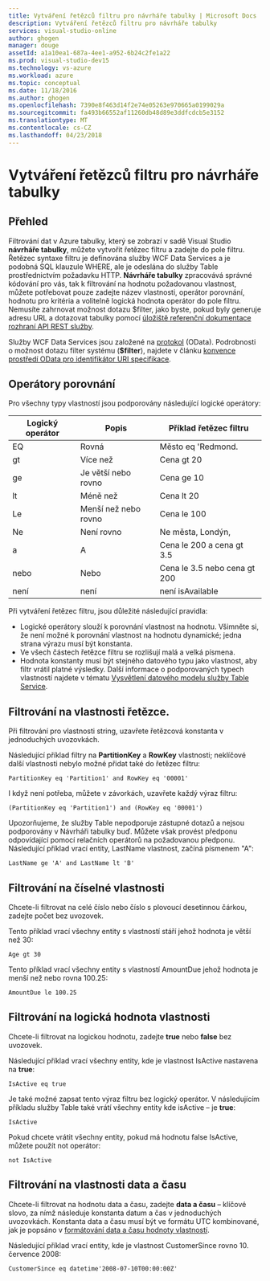 ```yaml
---
title: Vytváření řetězců filtru pro návrháře tabulky | Microsoft Docs
description: Vytváření řetězců filtru pro návrháře tabulky
services: visual-studio-online
author: ghogen
manager: douge
assetId: a1a10ea1-687a-4ee1-a952-6b24c2fe1a22
ms.prod: visual-studio-dev15
ms.technology: vs-azure
ms.workload: azure
ms.topic: conceptual
ms.date: 11/18/2016
ms.author: ghogen
ms.openlocfilehash: 7390e8f463d14f2e74e05263e970665a0199029a
ms.sourcegitcommit: fa493b66552af11260db48d89e3ddfcdcb5e3152
ms.translationtype: MT
ms.contentlocale: cs-CZ
ms.lasthandoff: 04/23/2018
---
```

# <a name="constructing-filter-strings-for-the-table-designer"></a>Vytváření řetězců filtru pro návrháře tabulky
## <a name="overview"></a>Přehled
Filtrování dat v Azure tabulky, který se zobrazí v sadě Visual Studio **návrháře tabulky**, můžete vytvořit řetězec filtru a zadejte do pole filtru. Řetězec syntaxe filtru je definována služby WCF Data Services a je podobná SQL klauzule WHERE, ale je odeslána do služby Table prostřednictvím požadavku HTTP. **Návrháře tabulky** zpracovává správné kódování pro vás, tak k filtrování na hodnotu požadovanou vlastnost, můžete potřebovat pouze zadejte název vlastnosti, operátor porovnání, hodnotu pro kritéria a volitelně logická hodnota operátor do pole filtru. Nemusíte zahrnovat možnost dotazu $filter, jako byste, pokud byly generuje adresu URL a dotazovat tabulky pomocí [úložiště referenční dokumentace rozhraní API REST služby](http://go.microsoft.com/fwlink/p/?LinkId=400447).

Služby WCF Data Services jsou založené na [protokol](http://go.microsoft.com/fwlink/p/?LinkId=214805) (OData). Podrobnosti o možnost dotazu filter systému (**$filter**), najdete v článku [konvence prostředí OData pro identifikátor URI specifikace](http://go.microsoft.com/fwlink/p/?LinkId=214806).

## <a name="comparison-operators"></a>Operátory porovnání
Pro všechny typy vlastností jsou podporovány následující logické operátory:

| Logický operátor | Popis | Příklad řetězec filtru |
| --- | --- | --- |
| EQ |Rovná |Město eq 'Redmond. |
| gt |Více než |Cena gt 20 |
| ge |Je větší nebo rovno |Cena ge 10 |
| lt |Méně než |Cena lt 20 |
| Le |Menší než nebo rovno |Cena le 100 |
| Ne |Není rovno |Ne města, Londýn, |
| a |A |Cena le 200 a cena gt 3.5 |
| nebo |Nebo |Cena le 3.5 nebo cena gt 200 |
| není |není |není isAvailable |

Při vytváření řetězec filtru, jsou důležité následující pravidla:

* Logické operátory slouží k porovnání vlastnost na hodnotu. Všimněte si, že není možné k porovnání vlastnost na hodnotu dynamické; jedna strana výrazu musí být konstanta.
* Ve všech částech řetězce filtru se rozlišují malá a velká písmena.
* Hodnota konstanty musí být stejného datového typu jako vlastnost, aby filtr vrátil platné výsledky. Další informace o podporovaných typech vlastností najdete v tématu [Vysvětlení datového modelu služby Table Service](http://go.microsoft.com/fwlink/p/?LinkId=400448).

## <a name="filtering-on-string-properties"></a>Filtrování na vlastnosti řetězce.
Při filtrování pro vlastnosti string, uzavřete řetězcová konstanta v jednoduchých uvozovkách.

Následující příklad filtry na **PartitionKey** a **RowKey** vlastnosti; neklíčové další vlastnosti nebylo možné přidat také do řetězec filtru:

    PartitionKey eq 'Partition1' and RowKey eq '00001'

I když není potřeba, můžete v závorkách, uzavřete každý výraz filtru:

    (PartitionKey eq 'Partition1') and (RowKey eq '00001')

Upozorňujeme, že služby Table nepodporuje zástupné dotazů a nejsou podporovány v Návrháři tabulky buď. Můžete však provést předponu odpovídající pomocí relačních operátorů na požadovanou předponu. Následující příklad vrací entity, LastName vlastnost, začíná písmenem "A":

    LastName ge 'A' and LastName lt 'B'

## <a name="filtering-on-numeric-properties"></a>Filtrování na číselné vlastnosti
Chcete-li filtrovat na celé číslo nebo číslo s plovoucí desetinnou čárkou, zadejte počet bez uvozovek.

Tento příklad vrací všechny entity s vlastností stáří jehož hodnota je větší než 30:

    Age gt 30

Tento příklad vrací všechny entity s vlastností AmountDue jehož hodnota je menší než nebo rovna 100.25:

    AmountDue le 100.25

## <a name="filtering-on-boolean-properties"></a>Filtrování na logická hodnota vlastnosti
Chcete-li filtrovat na logickou hodnotu, zadejte **true** nebo **false** bez uvozovek.

Následující příklad vrací všechny entity, kde je vlastnost IsActive nastavena na **true**:

    IsActive eq true

Je také možné zapsat tento výraz filtru bez logický operátor. V následujícím příkladu služby Table také vrátí všechny entity kde isActive – je **true**:

    IsActive

Pokud chcete vrátit všechny entity, pokud má hodnotu false IsActive, můžete použít not operátor:

    not IsActive

## <a name="filtering-on-datetime-properties"></a>Filtrování na vlastnosti data a času
Chcete-li filtrovat na hodnotu data a času, zadejte **data a času** – klíčové slovo, za nímž následuje konstanta datum a čas v jednoduchých uvozovkách. Konstanta data a času musí být ve formátu UTC kombinované, jak je popsáno v [formátování data a času hodnoty vlastností](http://go.microsoft.com/fwlink/p/?LinkId=400449).

Následující příklad vrací entity, kde je vlastnost CustomerSince rovno 10. července 2008:

    CustomerSince eq datetime'2008-07-10T00:00:00Z'
